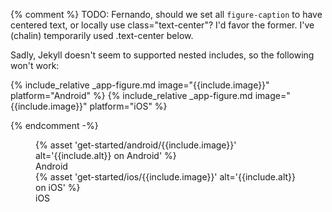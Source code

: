 {% comment %}
TODO: Fernando, should we set all `figure-caption` to have centered text,
      or locally use class="text-center"? I'd favor the former.
      I've (chalin) temporarily used .text-center below.

Sadly, Jekyll doesn't seem to supported nested includes, so the following won't work:

  {% include_relative _app-figure.md image="{{include.image}}" platform="Android" %}
  {% include_relative _app-figure.md image="{{include.image}}" platform="iOS" %}

{% endcomment -%}

<figure class="site-figure">
  <div class="site-figure-container">
      {% asset 'get-started/android/{{include.image}}'
          alt='{{include.alt}} on Android' %}
      <figcaption class="figure-caption">Android</figcaption>
  </div>
  <div class="site-figure-container">
      {% asset 'get-started/ios/{{include.image}}'
          alt='{{include.alt}} on iOS' %}
      <figcaption class="figure-caption">iOS</figcaption>
  </div>
</figure>
